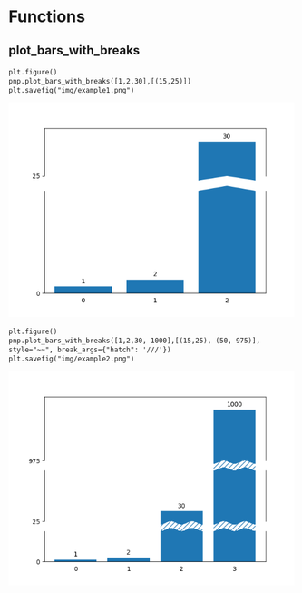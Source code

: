 # Functions

## plot_bars_with_breaks

    plt.figure()
    pnp.plot_bars_with_breaks([1,2,30],[(15,25)])
    plt.savefig("img/example1.png")

![Example 1](../img/example1.png)

    plt.figure()
    pnp.plot_bars_with_breaks([1,2,30, 1000],[(15,25), (50, 975)], style="~~", break_args={"hatch": '///'})
    plt.savefig("img/example2.png")

![Example 2](../img/example2.png)
